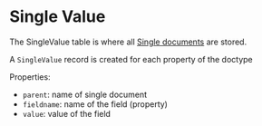 <!-- base_template: frappe_io/www/frappejs/frappejs_base.html -->
# Single Value

The SingleValue table is where all [Single documents](/frappejs/docs/models/singles.md) are stored.

A `SingleValue` record is created for each property of the doctype

Properties:

- `parent`: name of single document
- `fieldname`: name of the field (property)
- `value`: value of the field
